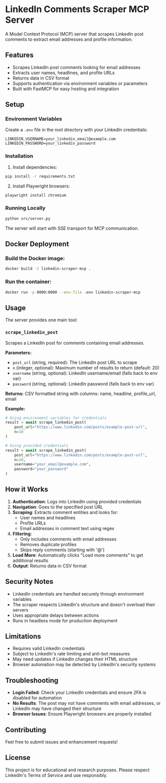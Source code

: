 # LinkedIn Comments Scraper MCP Server

A Model Context Protocol (MCP) server that scrapes LinkedIn post comments to extract email addresses and profile information.

## Features

- Scrapes LinkedIn post comments looking for email addresses
- Extracts user names, headlines, and profile URLs
- Returns data in CSV format
- Supports authentication via environment variables or parameters
- Built with FastMCP for easy hosting and integration

## Setup

### Environment Variables

Create a `.env` file in the root directory with your LinkedIn credentials:

```env
LINKEDIN_USERNAME=your_linkedin_email@example.com
LINKEDIN_PASSWORD=your_linkedin_password
```

### Installation

1. Install dependencies:
```bash
pip install -r requirements.txt
```

2. Install Playwright browsers:
```bash
playwright install chromium
```

### Running Locally

```bash
python src/server.py
```

The server will start with SSE transport for MCP communication.

## Docker Deployment

### Build the Docker image:
```bash
docker build -t linkedin-scraper-mcp .
```

### Run the container:
```bash
docker run -p 8000:8000 --env-file .env linkedin-scraper-mcp
```

## Usage

The server provides one main tool:

### `scrape_linkedin_post`

Scrapes a LinkedIn post for comments containing email addresses.

**Parameters:**
- `post_url` (string, required): The LinkedIn post URL to scrape
- `n` (integer, optional): Maximum number of results to return (default: 20)
- `username` (string, optional): LinkedIn username/email (falls back to env var)
- `password` (string, optional): LinkedIn password (falls back to env var)

**Returns:**
CSV formatted string with columns: name, headline, profile_url, email

**Example:**
```python
# Using environment variables for credentials
result = await scrape_linkedin_post(
    post_url="https://www.linkedin.com/posts/example-post-url",
    n=10
)

# Using provided credentials
result = await scrape_linkedin_post(
    post_url="https://www.linkedin.com/posts/example-post-url",
    n=10,
    username="your_email@example.com",
    password="your_password"
)
```

## How it Works

1. **Authentication**: Logs into LinkedIn using provided credentials
2. **Navigation**: Goes to the specified post URL
3. **Scraping**: Extracts comment entities and looks for:
   - User names and headlines
   - Profile URLs
   - Email addresses in comment text using regex
4. **Filtering**: 
   - Only includes comments with email addresses
   - Removes duplicate profiles
   - Skips reply comments (starting with '@')
5. **Load More**: Automatically clicks "Load more comments" to get additional results
6. **Output**: Returns data in CSV format

## Security Notes

- LinkedIn credentials are handled securely through environment variables
- The scraper respects LinkedIn's structure and doesn't overload their servers
- Uses appropriate delays between actions
- Runs in headless mode for production deployment

## Limitations

- Requires valid LinkedIn credentials
- Subject to LinkedIn's rate limiting and anti-bot measures
- May need updates if LinkedIn changes their HTML structure
- Browser automation may be detected by LinkedIn's security systems

## Troubleshooting

- **Login Failed**: Check your LinkedIn credentials and ensure 2FA is disabled for automation
- **No Results**: The post may not have comments with email addresses, or LinkedIn may have changed their structure
- **Browser Issues**: Ensure Playwright browsers are properly installed

## Contributing

Feel free to submit issues and enhancement requests!

## License

This project is for educational and research purposes. Please respect LinkedIn's Terms of Service and use responsibly.
